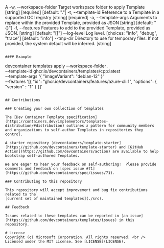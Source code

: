 

A 
  -w, --workspace-folder  Target workspace folder to apply Template                   [string] [required] [default: "."]
  -t, --template-id       Reference to a Template in a supported OCI registry                        [string] [required]
  -a, --template-args     Arguments to replace within the provided Template, provided as JSON   [string] [default: "{}"]
  -f, --features          Features to add to the provided Template, provided as JSON.           [string] [default: "[]"]
      --log-level         Log level.                               [choices: "info", "debug", "trace"] [default: "info"]
      --tmp-dir           Directory to use for temporary files. If not provided, the system default will be inferred.
                                                                                                                [string]
```

#### Example

```
devcontainer templates apply --workspace-folder . \
    --template-id ghcr.io/devcontainers/templates/cpp:latest \
    --template-args '{ "imageVariant": "debian-12" }' \
    --features '[{ "id": "ghcr.io/devcontainers/features/azure-cli:1", "options": { "version" : "1" } }]'
```

## Contributions

### Creating your own collection of templates

The [Dev Container Template specification](https://containers.dev/implementors/templates-distribution/#distribution) outlines a pattern for community members and organizations to self-author Templates in repositories they control.

A starter repository [devcontainers/template-starter](https://github.com/devcontainers/template-starter) and [GitHub Action](https://github.com/devcontainers/action) are available to help bootstrap self-authored Templates.

We are eager to hear your feedback on self-authoring!  Please provide comments and feedback on [spec issue #71](https://github.com/devcontainers/spec/issues/71).

### Contributing to this repository

This repository will accept improvement and bug fix contributions related to the
[current set of maintained templates](./src).

## Feedback

Issues related to these templates can be reported in [an issue](https://github.com/devcontainers/templates/issues) in this repository.

# License
Copyright (c) Microsoft Corporation. All rights reserved. <br />
Licensed under the MIT License. See [LICENSE](LICENSE).